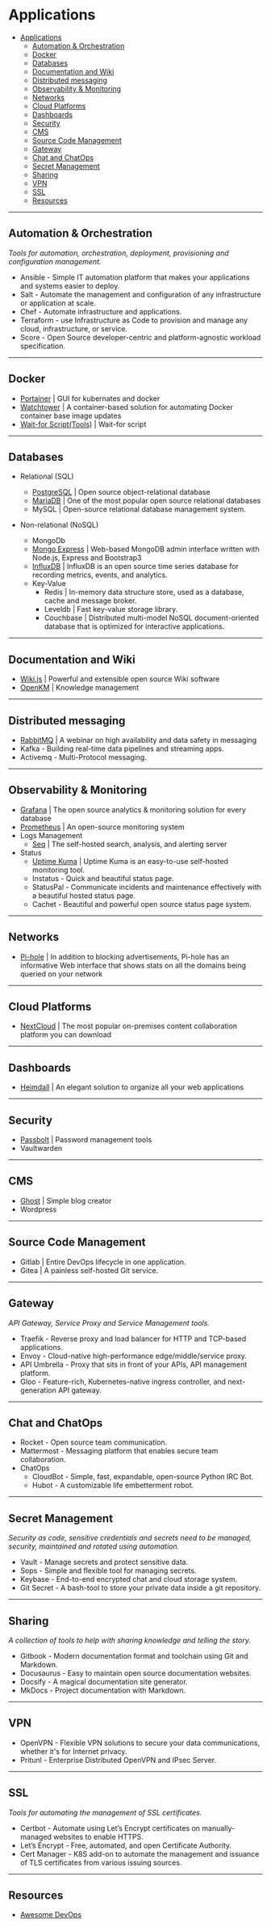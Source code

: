 # Applications

- [Applications](#applications)
  - [Automation \& Orchestration](#automation--orchestration)
  - [Docker](#docker)
  - [Databases](#databases)
  - [Documentation and Wiki](#documentation-and-wiki)
  - [Distributed messaging](#distributed-messaging)
  - [Observability \& Monitoring](#observability--monitoring)
  - [Networks](#networks)
  - [Cloud Platforms](#cloud-platforms)
  - [Dashboards](#dashboards)
  - [Security](#security)
  - [CMS](#cms)
  - [Source Code Management](#source-code-management)
  - [Gateway](#gateway)
  - [Chat and ChatOps](#chat-and-chatops)
  - [Secret Management](#secret-management)
  - [Sharing](#sharing)
  - [VPN](#vpn)
  - [SSL](#ssl)
  - [Resources](#resources)

---

## Automation & Orchestration

*Tools for automation, orchestration, deployment, provisioning and configuration management.*

- Ansible - Simple IT automation platform that makes your applications and systems easier to deploy.
- Salt - Automate the management and configuration of any infrastructure or application at scale.
- Chef - Automate infrastructure and applications.
- Terraform - use Infrastructure as Code to provision and manage any cloud, infrastructure, or service.
- Score - Open Source developer-centric and platform-agnostic workload specification.

---

## Docker

- [Portainer](portainer.md) | GUI for kubernates and docker
- [Watchtower](watchtower.md) | A container-based solution for automating Docker container base image updates
- [Wait-for Script(Tools)](wait-for.md) | Wait-for script

---

## Databases

- Relational (SQL)
  - [PostgreSQL](postgresql.md) | Open source object-relational database
  - [MariaDB](mariadb.md) | One of the most popular open source relational databases
  - MySQL | Open-source relational database management system.

- Non-relational (NoSQL)
  - MongoDb
  - [Mongo Express](mongo-express.md) | Web-based MongoDB admin interface written with Node.js, Express and Bootstrap3
  - [InfluxDB](influxdb.md) | InfluxDB is an open source time series database for recording metrics, events, and analytics.
  - Key-Value
    - Redis | In-memory data structure store, used as a database, cache and message broker.
    - Leveldb | Fast key-value storage library.
    - Couchbase | Distributed multi-model NoSQL document-oriented database that is optimized for interactive applications.

---

## Documentation and Wiki

- [Wiki.js](wiki-js.md) | Powerful and extensible open source Wiki software
- [OpenKM](openkm-ce.md) | Knowledge management

---

## Distributed messaging

- [RabbitMQ](rabbitmq.md) | A webinar on high availability and data safety in messaging
- Kafka - Building real-time data pipelines and streaming apps.
- Activemq - Multi-Protocol messaging.

---

## Observability & Monitoring

- [Grafana](grafana.md) | The open source analytics & monitoring solution for every database
- [Prometheus](prometheus.md) | An open-source monitoring system
- Logs Management
  - [Seq](seq.md) | The self-hosted search, analysis, and alerting server
- Status
  - [Uptime Kuma](uptime-kuma.md) | Uptime Kuma is an easy-to-use self-hosted monitoring tool.
  - Instatus - Quick and beautiful status page.
  - StatusPal - Communicate incidents and maintenance effectively with a beautiful hosted status page.
  - Cachet - Beautiful and powerful open source status page system.

---

## Networks

- [Pi-hole](pihole.md) | In addition to blocking advertisements, Pi-hole has an informative Web interface that shows stats on all the domains being queried on your network


---

## Cloud Platforms

- [NextCloud](nextcloud.md) | The most popular on-premises content collaboration platform you can download

---

## Dashboards

- [Heimdall](heimdall.md) | An elegant solution to organize all your web applications

---

## Security

- [Passbolt](passbolt.md) | Password management tools
- Vaultwarden

---

## CMS

- [Ghost](ghost.md) | Simple blog creator
- Wordpress

---

## Source Code Management

- Gitlab | Entire DevOps lifecycle in one application.
- Gitea | A painless self-hosted Git service.

---

## Gateway

*API Gateway, Service Proxy and Service Management tools.*

- Traefik - Reverse proxy and load balancer for HTTP and TCP-based applications.
- Envoy - Cloud-native high-performance edge/middle/service proxy.
- API Umbrella - Proxy that sits in front of your APIs, API management platform.
- Gloo - Feature-rich, Kubernetes-native ingress controller, and next-generation API gateway.

---

## Chat and ChatOps

- Rocket - Open source team communication.
- Mattermost - Messaging platform that enables secure team collaboration.
- ChatOps
  - CloudBot - Simple, fast, expandable, open-source Python IRC Bot.
  - Hubot - A customizable life embetterment robot.

---

## Secret Management

*Security as code, sensitive credentials and secrets need to be managed, security, maintained and rotated using automation.*

- Vault - Manage secrets and protect sensitive data.
- Sops - Simple and flexible tool for managing secrets.
- Keybase - End-to-end encrypted chat and cloud storage system.
- Git Secret - A bash-tool to store your private data inside a git repository.

---

## Sharing

*A collection of tools to help with sharing knowledge and telling the story.*

- Gitbook - Modern documentation format and toolchain using Git and Markdown.
- Docusaurus - Easy to maintain open source documentation websites.
- Docsify - A magical documentation site generator.
- MkDocs - Project documentation with Markdown.

---

## VPN

- OpenVPN - Flexible VPN solutions to secure your data communications, whether it's for Internet privacy.
- Pritunl - Enterprise Distributed OpenVPN and IPsec Server.

---

## SSL

*Tools for automating the management of SSL certificates.*

- Certbot - Automate using Let’s Encrypt certificates on manually-managed websites to enable HTTPS.
- Let’s Encrypt - Free, automated, and open Certificate Authority.
- Cert Manager - K8S add-on to automate the management and issuance of TLS certificates from various issuing sources.

---

## Resources

- [Awesome DevOps](https://github.com/wmariuss/awesome-devops)
